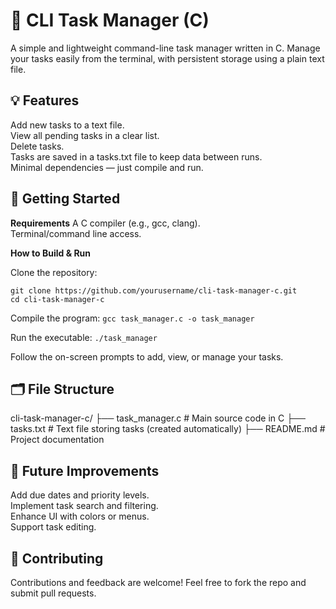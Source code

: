 # 📝 CLI Task Manager (C)

A simple and lightweight command-line task manager written in C. Manage your tasks easily from the terminal, with persistent storage using a plain text file.

## 💡 Features

Add new tasks to a text file.  
View all pending tasks in a clear list.  
Delete tasks.  
Tasks are saved in a tasks.txt file to keep data between runs.  
Minimal dependencies — just compile and run.  

## 🚀 Getting Started

**Requirements**
A C compiler (e.g., gcc, clang).  
Terminal/command line access.  

**How to Build & Run**

Clone the repository:
```
git clone https://github.com/yourusername/cli-task-manager-c.git
cd cli-task-manager-c
```

Compile the program:
`gcc task_manager.c -o task_manager`

Run the executable:
`./task_manager`

Follow the on-screen prompts to add, view, or manage your tasks.

## 🗂️ File Structure  

cli-task-manager-c/
├── task_manager.c       # Main source code in C
├── tasks.txt            # Text file storing tasks (created automatically)
├── README.md            # Project documentation

## 🔨 Future Improvements

Add due dates and priority levels.  
Implement task search and filtering.  
Enhance UI with colors or menus.  
Support task editing.  

## 🤝 Contributing  

Contributions and feedback are welcome! Feel free to fork the repo and submit pull requests.
